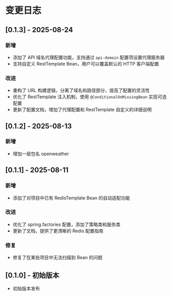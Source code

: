 # 变更日志

## [0.1.3] - 2025-08-24

### 新增

- 添加了 API 域名代理配置功能，支持通过 `api-domain` 配置项设置代理服务器
- 支持自定义 RestTemplate Bean，用户可以覆盖默认的 HTTP 客户端配置

### 改进

- 重构了 URL 构建逻辑，分离了域名和路径部分，提高了配置的灵活性
- 优化了 RestTemplate 注入机制，使用 `@ConditionalOnMissingBean` 实现可选配置
- 更新了配置文档，增加了代理配置和 RestTemplate 自定义的详细说明

## [0.1.2] - 2025-08-13

### 新增

- 增加一层包名 openweather

## [0.1.1] - 2025-08-11

### 新增

- 添加了对项目中已有 RedisTemplate Bean 的自动适配功能

### 改进

- 优化了 spring.factories 配置，添加了策略类和服务类
- 更新了文档，提供了更清晰的 Redis 配置指南

### 修复

- 修复了在某些项目中无法扫描到 Bean 的问题

## [0.1.0] - 初始版本

- 初始版本发布
